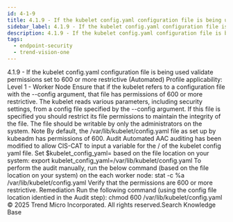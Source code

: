 ```yaml
---
id: 4-1-9
title: 4.1.9 - If the kubelet config.yaml configuration file is being used validate permissions set to 600 or more restrictive (Automated)
sidebar_label: 4.1.9 - If the kubelet config.yaml configuration file is being used validate permissions set to 600 or more restrictive (Automated)
description: 4.1.9 - If the kubelet config.yaml configuration file is being used validate permissions set to 600 or more restrictive (Automated)
tags:
  - endpoint-security
  - trend-vision-one
---
```


 4.1.9 - If the kubelet config.yaml configuration file is being used validate permissions set to 600 or more restrictive (Automated) Profile applicability: Level 1 - Worker Node Ensure that if the kubelet refers to a configuration file with the --config argument, that file has permissions of 600 or more restrictive. The kubelet reads various parameters, including security settings, from a config file specified by the --config argument. If this file is specified you should restrict its file permissions to maintain the integrity of the file. The file should be writable by only the administrators on the system. Note By default, the /var/lib/kubelet/config.yaml file as set up by kubeadm has permissions of 600. Audit Automated AAC auditing has been modified to allow CIS-CAT to input a variable for the <PATH>/<FILENAME> of the kubelet config yaml file. Set $kubelet_config_yaml=<PATH> based on the file location on your system: export kubelet_config_yaml=/var/lib/kubelet/config.yaml To perform the audit manually, run the below command (based on the file location on your system) on the each worker node: stat -c %a /var/lib/kubelet/config.yaml Verify that the permissions are 600 or more restrictive. Remediation Run the following command (using the config file location identied in the Audit step): chmod 600 /var/lib/kubelet/config.yaml © 2025 Trend Micro Incorporated. All rights reserved.Search Knowledge Base